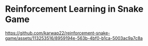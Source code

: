 # Reinforcement Learning in Snake Game


https://github.com/karwap22/reinforcement-snake-game/assets/113253516/8959194e-563b-4bf0-b1ca-5003ac9a7c8a

